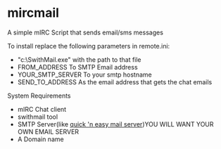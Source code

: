 # mircmail
A simple mIRC Script that sends email/sms messages

To install replace the following parameters in remote.ini:
* "c:\SwithMail.exe" with the path to that file
* FROM_ADDRESS To SMTP Email address
* YOUR_SMTP_SERVER To your smtp hostname
* SEND_TO_ADDRESS As the email address that gets the chat emails

System Requirements
* mIRC Chat client
* swithmail tool
* SMTP Server(like <a href="http://www.pablosoftwaresolutions.com/html/quick__n_easy_mail_server.html">quick 'n easy mail server</a>)YOU WILL WANT YOUR OWN EMAIL SERVER
* A Domain name

